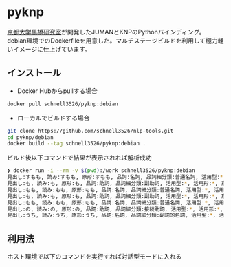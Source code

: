 # pyknp

[京都大学黒橋研究室](https://nlp.ist.i.kyoto-u.ac.jp/?PyKNP)が開発したJUMANとKNPのPythonバインディング。
debian環境でのDockerfileを用意した。マルチステージビルドを利用して極力軽いイメージに仕上げています。

## インストール

- Docker Hubからpullする場合

```bash
docker pull schnell3526/pyknp:debian
```

- ローカルでビルドする場合

```bash
git clone https://github.com/schnell3526/nlp-tools.git
cd pyknp/debian
docker build --tag schnell3526/pyknp:debian .
```

ビルド後以下コマンドで結果が表示されれば解析成功

```bash
❯ docker run -i --rm -v $(pwd):/work schnell3526/pyknp:debian
見出し:すもも, 読み:すもも, 原形:すもも, 品詞:名詞, 品詞細分類:普通名詞, 活用型:*, 活用形:*, 意味情報:自動獲得:テキスト, 代表表記:
見出し:も, 読み:も, 原形:も, 品詞:助詞, 品詞細分類:副助詞, 活用型:*, 活用形:*, 意味情報:NIL, 代表表記:
見出し:もも, 読み:もも, 原形:もも, 品詞:名詞, 品詞細分類:普通名詞, 活用型:*, 活用形:*, 意味情報:代表表記:桃/もも ドメイン:料理・食事 カテゴリ:植物;人工物-食べ物 漢字読み:訓, 代表表記:桃/もも
見出し:も, 読み:も, 原形:も, 品詞:助詞, 品詞細分類:副助詞, 活用型:*, 活用形:*, 意味情報:NIL, 代表表記:
見出し:もも, 読み:もも, 原形:もも, 品詞:名詞, 品詞細分類:普通名詞, 活用型:*, 活用形:*, 意味情報:代表表記:桃/もも ドメイン:料理・食事 カテゴリ:植物;人工物-食べ物 漢字読み:訓, 代表表記:桃/もも
見出し:の, 読み:の, 原形:の, 品詞:助詞, 品詞細分類:接続助詞, 活用型:*, 活用形:*, 意味情報:NIL, 代表表記:
見出し:うち, 読み:うち, 原形:うち, 品詞:名詞, 品詞細分類:副詞的名詞, 活用型:*, 活用形:*, 意味情報:代表表記:うち/うち, 代表表記:うち/うち

```

## 利用法

ホスト環境で以下のコマンドを実行すれば対話型モードに入れる
